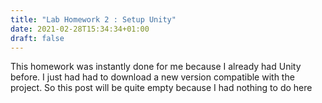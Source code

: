 ```yaml
---
title: "Lab Homework 2 : Setup Unity"
date: 2021-02-28T15:34:34+01:00
draft: false
---
```


This homework was instantly done for me because I already had Unity before. I just had had to download a new version compatible with the project. So this post will be quite empty because I had nothing to do here

